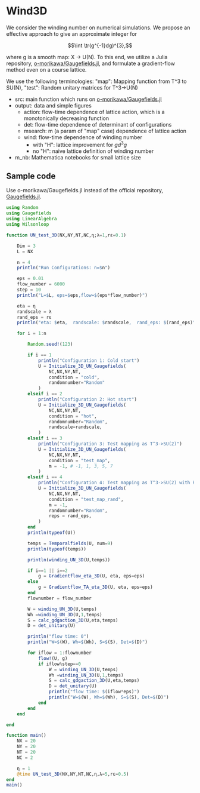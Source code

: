 # Wind3D

We consider the winding number on numerical simulations.
We propose an effective approach to give an approximate integer for
```math
\int \tr(g^{-1}dg)^{3},
```
where g is a smooth map: X -> U(N).
To this end, we utilize a Julia repository, [o-morikawa/Gaugefields.jl](https://github.com/o-morikawa/Gaugefields.jl),
and formulate a gradient-flow method even on a course lattice.

We use the following terminologies: "map": Mapping function from T^3 to SU(N), "test": Random unitary matrices for T^3->U(N)

- src: main function which runs on [o-morikawa/Gaugefields.jl](https://github.com/o-morikawa/Gaugefields.jl)
- output: data and simple figures
    - action: flow-time dependence of lattice action, which is a monotonically decreasing function
    - det: flow-time dependence of determinant of configurations
    - msearch: m (a param of "map" case) dependence of lattice action
    - wind: flow-time dependence of winding number
        - with "H": lattice improvement for $gd^3g$
        - no "H": naive lattice definition of winding number
- m_nb: Mathematica notebooks for small lattice size

## Sample code
Use o-morikawa/Gaugefields.jl instead of the official repository, [Gaugefields.jl](https://github.com/akio-tomiya/Gaugefields.jl).

```julia
using Random
using Gaugefields
using LinearAlgebra
using Wilsonloop

function UN_test_3D(NX,NY,NT,NC,η;λ=1,rε=0.1)

    Dim = 3
    L = NX

    n = 4
    println("Run Configurations: n=$n")

    eps = 0.01
    flow_number = 6000
    step = 10
    println("L=$L, eps=$eps,flow=$(eps*flow_number)")

    eta = η
    randscale = λ
    rand_eps = rε
    println("eta: $eta,  randscale: $randscale,  rand_eps: $(rand_eps)")

    for i = 1:n

        Random.seed!(123)

        if i == 1
            println("Configuration 1: Cold start")
            U = Initialize_3D_UN_Gaugefields(
                NC,NX,NY,NT,
                condition = "cold",
                randomnumber="Random"
            )
        elseif i == 2
            println("Configuration 2: Hot start")
            U = Initialize_3D_UN_Gaugefields(
                NC,NX,NY,NT,
                condition = "hot",
                randomnumber="Random",
                randscale=randscale,
            )
        elseif i == 3
            println("Configuration 3: Test mapping as T^3->SU(2)")
            U = Initialize_3D_UN_Gaugefields(
                NC,NX,NY,NT,
                condition = "test_map",
                m = -1, # -1, 1, 3, 5, 7
            )
        elseif i == 4
            println("Configuration 4: Test mapping as T^3->SU(2) with Random noise")
            U = Initialize_3D_UN_Gaugefields(
                NC,NX,NY,NT,
                condition = "test_map_rand",
                m = -1,
                randomnumber="Random",
                reps = rand_eps,
            )
        end
        println(typeof(U))

        temps = Temporalfields(U, num=9)
        println(typeof(temps))

        println(winding_UN_3D(U,temps))

        if i==1 || i==2
            g = Gradientflow_eta_3D(U, eta, eps=eps)
        else
            g = Gradientflow_TA_eta_3D(U, eta, eps=eps)
        end
        flownumber = flow_number

        W = winding_UN_3D(U,temps)
        Wh =winding_UN_3D(U,1,temps)
        S = calc_gdgaction_3D(U,eta,temps)
        D = det_unitary(U)

        println("flow time: 0")
        println("W=$(W), Wh=$(Wh), S=$(S), Det=$(D)")

        for iflow = 1:flownumber
            flow!(U, g)
            if iflow%step==0
                W = winding_UN_3D(U,temps)
                Wh =winding_UN_3D(U,1,temps)
                S = calc_gdgaction_3D(U,eta,temps)
                D = det_unitary(U)
                println("flow time: $(iflow*eps)")
                println("W=$(W), Wh=$(Wh), S=$(S), Det=$(D)")
            end
        end
    end

end

function main()
    NX = 20
    NY = 20
    NT = 20
    NC = 2

    η = 1
    @time UN_test_3D(NX,NY,NT,NC,η,λ=5,rε=0.5)
end
main()

```
